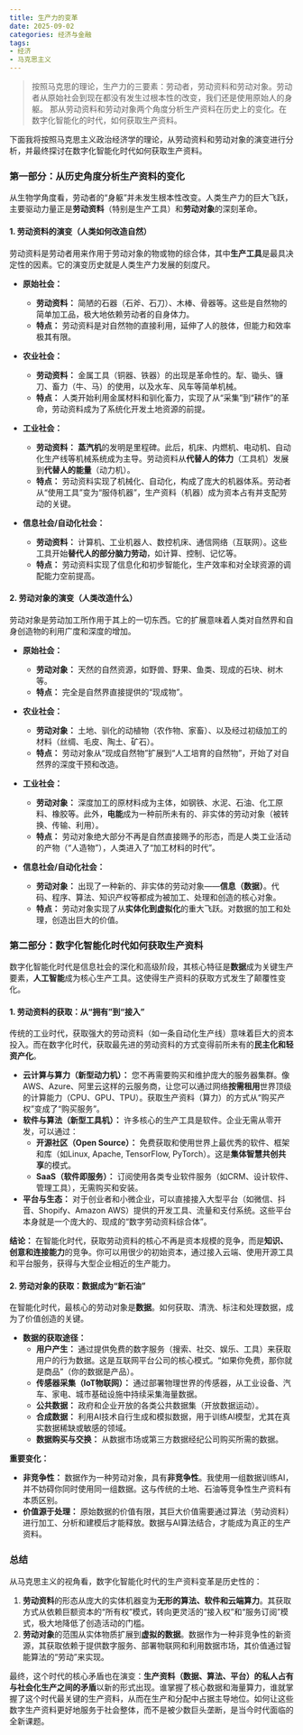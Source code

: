 ```yaml
---
title: 生产力的变革
date: 2025-09-02
categories: 经济与金融
tags: 
- 经济
- 马克思主义
---
```


> 按照马克思的理论，生产力的三要素：劳动者，劳动资料和劳动对象。劳动者从原始社会到现在都没有发生过根本性的改变，我们还是使用原始人的身躯。
> 那从劳动资料和劳动对象两个角度分析生产资料在历史上的变化。在数字化智能化的时代，如何获取生产资料。

下面我将按照马克思主义政治经济学的理论，从劳动资料和劳动对象的演变进行分析，并最终探讨在数字化智能化时代如何获取生产资料。

### 第一部分：从历史角度分析生产资料的变化

从生物学角度看，劳动者的“身躯”并未发生根本性改变。人类生产力的巨大飞跃，主要驱动力量正是**劳动资料**（特别是生产工具）和**劳动对象**的深刻革命。

#### 1. 劳动资料的演变（人类如何改造自然）

劳动资料是劳动者用来作用于劳动对象的物或物的综合体，其中**生产工具**是最具决定性的因素。它的演变历史就是人类生产力发展的刻度尺。

*   **原始社会：**
    *   **劳动资料：** 简陋的石器（石斧、石刀）、木棒、骨器等。这些是自然物的简单加工品，极大地依赖劳动者的自身体力。
    *   **特点：** 劳动资料是对自然物的直接利用，延伸了人的肢体，但能力和效率极其有限。

*   **农业社会：**
    *   **劳动资料：** 金属工具（铜器、铁器）的出现是革命性的。犁、锄头、镰刀、畜力（牛、马）的使用，以及水车、风车等简单机械。
    *   **特点：** 人类开始利用金属材料和驯化畜力，实现了从“采集”到“耕作”的革命，劳动资料成为了系统化开发土地资源的前提。

*   **工业社会：**
    *   **劳动资料：** **蒸汽机**的发明是里程碑。此后，机床、内燃机、电动机、自动化生产线等机械系统成为主导。劳动资料从**代替人的体力**（工具机）发展到**代替人的能量**（动力机）。
    *   **特点：** 劳动资料实现了机械化、自动化，构成了庞大的机器体系。劳动者从“使用工具”变为“服侍机器”，生产资料（机器）成为资本占有并支配劳动的关键。

*   **信息社会/自动化社会：**
    *   **劳动资料：** 计算机、工业机器人、数控机床、通信网络（互联网）。这些工具开始**替代人的部分脑力劳动**，如计算、控制、记忆等。
    *   **特点：** 劳动资料实现了信息化和初步智能化，生产效率和对全球资源的调配能力空前提高。

#### 2. 劳动对象的演变（人类改造什么）

劳动对象是劳动加工所作用于其上的一切东西。它的扩展意味着人类对自然界和自身创造物的利用广度和深度的增加。

*   **原始社会：**
    *   **劳动对象：** 天然的自然资源，如野兽、野果、鱼类、现成的石块、树木等。
    *   **特点：** 完全是自然界直接提供的“现成物”。

*   **农业社会：**
    *   **劳动对象：** 土地、驯化的动植物（农作物、家畜）、以及经过初级加工的材料（丝绸、毛皮、陶土、矿石）。
    *   **特点：** 劳动对象从“现成自然物”扩展到“人工培育的自然物”，开始了对自然界的深度干预和改造。

*   **工业社会：**
    *   **劳动对象：** 深度加工的原材料成为主体，如钢铁、水泥、石油、化工原料、橡胶等。此外，**电能**成为一种前所未有的、非实体的劳动对象（被转换、传输、利用）。
    *   **特点：** 劳动对象绝大部分不再是自然直接赐予的形态，而是人类工业活动的产物（“人造物”），人类进入了“加工材料的时代”。

*   **信息社会/自动化社会：**
    *   **劳动对象：** 出现了一种新的、非实体的劳动对象——**信息（数据）**。代码、程序、算法、知识产权等都成为被加工、处理和创造的核心对象。
    *   **特点：** 劳动对象实现了从**实体化到虚拟化**的重大飞跃。对数据的加工和处理，创造出巨大的价值。

### 第二部分：数字化智能化时代如何获取生产资料

数字化智能化时代是信息社会的深化和高级阶段，其核心特征是**数据**成为关键生产要素，**人工智能**成为核心生产工具。这使得生产资料的获取方式发生了颠覆性变化。

#### 1. 劳动资料的获取：从“拥有”到“接入”

传统的工业时代，获取强大的劳动资料（如一条自动化生产线）意味着巨大的资本投入。而在数字化时代，获取最先进的劳动资料的方式变得前所未有的**民主化和轻资产化**。

*   **云计算与算力（新型动力机）：** 您不再需要购买和维护庞大的服务器集群。像AWS、Azure、阿里云这样的云服务商，让您可以通过网络**按需租用**世界顶级的计算能力（CPU、GPU、TPU）。获取生产资料（算力）的方式从“购买产权”变成了“购买服务”。
*   **软件与算法（新型工具机）：** 许多核心的生产工具是软件。企业无需从零开发，可以通过：
    *   **开源社区（Open Source）：** 免费获取和使用世界上最优秀的软件、框架和库（如Linux, Apache, TensorFlow, PyTorch）。这是**集体智慧共创共享**的模式。
    *   **SaaS（软件即服务）：** 订阅使用各类专业软件服务（如CRM、设计软件、管理工具），无需购买和安装。
*   **平台与生态：** 对于创业者和小微企业，可以直接接入大型平台（如微信、抖音、Shopify、Amazon AWS）提供的开发工具、流量和支付系统。这些平台本身就是一个庞大的、现成的“数字劳动资料综合体”。

**结论：** 在智能化时代，获取劳动资料的核心不再是资本规模的竞争，而是**知识、创意和连接能力**的竞争。你可以用很少的初始资本，通过接入云端、使用开源工具和平台服务，获得与大型企业相近的生产能力。

#### 2. 劳动对象的获取：数据成为“新石油”

在智能化时代，最核心的劳动对象是**数据**。如何获取、清洗、标注和处理数据，成为了价值创造的关键。

*   **数据的获取途径：**
    *   **用户产生：** 通过提供免费的数字服务（搜索、社交、娱乐、工具）来获取用户的行为数据。这是互联网平台公司的核心模式。“如果你免费，那你就是商品”（你的数据是产品）。
    *   **传感器采集（IoT物联网）：** 通过部署物理世界的传感器，从工业设备、汽车、家电、城市基础设施中持续采集海量数据。
    *   **公共数据：** 政府和企业开放的各类公共数据集（开放数据运动）。
    *   **合成数据：** 利用AI技术自行生成和模拟数据，用于训练AI模型，尤其在真实数据稀缺或敏感的领域。
    *   **数据购买与交换：** 从数据市场或第三方数据经纪公司购买所需的数据。

**重要变化：**
*   **非竞争性：** 数据作为一种劳动对象，具有**非竞争性**。我使用一组数据训练AI，并不妨碍你同时使用同一组数据。这与传统的土地、石油等竞争性生产资料有本质区别。
*   **价值源于处理：** 原始数据的价值有限，其巨大价值需要通过算法（劳动资料）进行加工、分析和建模后才能释放。数据与AI算法结合，才能成为真正的生产资料。

### 总结

从马克思主义的视角看，数字化智能化时代的生产资料变革是历史性的：

1.  **劳动资料**的形态从庞大的实体机器变为**无形的算法、软件和云端算力**。其获取方式从依赖巨额资本的“所有权”模式，转向更灵活的“接入权”和“服务订阅”模式，极大地降低了创造活动的门槛。
2.  **劳动对象**的范围从实体物质扩展到**虚拟的数据**。数据作为一种非竞争性的新资源，其获取依赖于提供数字服务、部署物联网和利用数据市场，其价值通过智能算法的“劳动”来实现。

最终，这个时代的核心矛盾也在演变：**生产资料（数据、算法、平台）的私人占有与社会化生产之间的矛盾**以新的形式出现。谁掌握了核心数据和海量算力，谁就掌握了这个时代最关键的生产资料，从而在生产和分配中占据主导地位。如何让这些数字生产资料更好地服务于社会整体，而不是被少数巨头垄断，是当今时代面临的全新课题。
